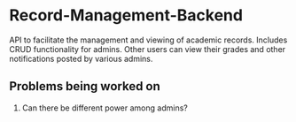 # Record-Management-Backend
API to facilitate the management and viewing of academic records. Includes CRUD functionality for admins. Other users can view their grades and other notifications posted by various admins. 

## Problems being worked on
1. Can there be different power among admins?
